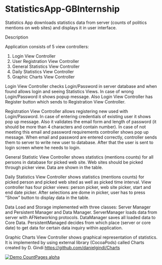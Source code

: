 # StatisticsApp-GBInternship
Statistics App downloads statistics data from server (counts of politics mentions on web sites) and displays it in user interface.

Description

Application consists of 5 view controllers: 

1. Login View Controller
2. User Registration View Controller
3. General Statistics View Controller
4. Daily Statistics View Controller
5. Graphic Charts View Controller

Login View Controller checks Login/Password in server database and when found allows login and seeing Statistics Views. In case of wrong Login/Password it shows popup message.
Also Login View Controller has Register button which sends to Registration View Controller.

Registration View Controller allows registering new used with Login/Password. In case of entering credentials of existing user it shows pop up message. Also it validates the email form and length of password (it should be more than 4 characters and contain number). In case of not meeting this email and password requirements controller shows pop up message. When email and password are entered correctly, controller sends them to server to write new user to database. After that the user is sent to login screen where he needs to login.

General Statistic View Controller shows statistics (mentions counts) for all persons in database for picked web site. Web sites should be picked through picker view.
Data are shown in the table.

Daily Statistics View Controller shows statistics (mentions counts) for picked person and picked web sited as well as picked time interval. View controller has four picker views: person picker, web site picker, start and end date picker. After selections are dome in picker, user has to press “Show” button to display data in the table.

Data Load and Storage implemented with three classes: Server Manager and Persistent Manager and Data Manager.
ServerManager loads data from server with AFNetworking protocols.
DataManager saves all loaded data to Core Data.
PersistentManaged decides from which place (server or core date) to get data for certain data inquiry within application.

Graphic Charts View Controller shows graphical representation of statistics. It is implemented by using external library (CocoaPods) called Charts created by D. Gindi 
https://github.com/danielgindi/Charts

[![Demo CountPages alpha](https://j.gifs.com/Anz4OO.gif)](https://youtu.be/yV5MeBYCD_A)
